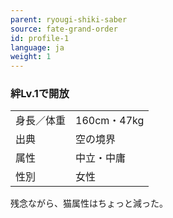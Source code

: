 ```yaml
---
parent: ryougi-shiki-saber
source: fate-grand-order
id: profile-1
language: ja
weight: 1
---
```


### 絆Lv.1で開放

<table>
  <tr><td>身長／体重</td><td>160cm・47kg</td></tr>
  <tr><td>出典</td><td>空の境界</td></tr>
  <tr><td>属性</td><td>中立・中庸</td></tr>
  <tr><td>性別</td><td>女性</td></tr>
</table>

残念ながら、猫属性はちょっと減った。
